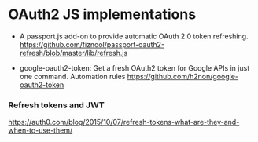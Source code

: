 # OAuth2 JS implementations

- A passport.js add-on to provide automatic OAuth 2.0 token refreshing.
https://github.com/fiznool/passport-oauth2-refresh/blob/master/lib/refresh.js

- google-oauth2-token: Get a fresh OAuth2 token for Google APIs in just one command. Automation rules
https://github.com/h2non/google-oauth2-token


### Refresh tokens and JWT
https://auth0.com/blog/2015/10/07/refresh-tokens-what-are-they-and-when-to-use-them/